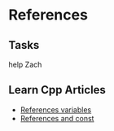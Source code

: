 # References

## Tasks
help Zach

## Learn Cpp Articles

* [References variables](http://www.learncpp.com/cpp-tutorial/611-references/)
* [References and const](http://www.learncpp.com/cpp-tutorial/6-11a-references-and-const/)